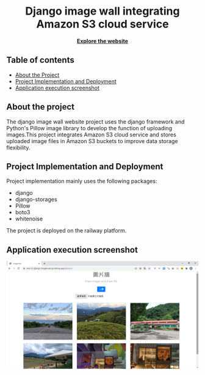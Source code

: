 <h1 align="center">Django image wall integrating Amazon S3 cloud service</h1>
<p align="center">
  <a href="https://aws-s3-django-imagewall.up.railway.app/photos"><strong>Explore the website</strong></a>
  <br>
</p>

## Table of contents

- [About the Project](#about-the-project)
- [Project Implementation and Deployment](#project-implementation-and-deployment)
- [Application execution screenshot](#application-execution-screenshot)

## About the project

The django image wall website project uses the django framework and Python's Pillow image library to develop the function of uploading images.This project integrates Amazon S3 cloud service and stores uploaded image files in Amazon S3 buckets to improve data storage flexibility.

## Project Implementation and Deployment

Project implementation mainly uses the following packages:

- django
- django-storages
- Pillow
- boto3
- whitenoise

The project is deployed on the railway platform.

## Application execution screenshot

![AWS-S3_Railway-Deployment](AWS-S3_Railway-Deployment.png)
